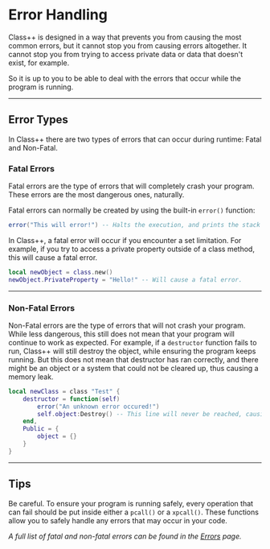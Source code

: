 # Error Handling

Class++ is designed in a way that prevents you from causing the most common errors, but it cannot stop you from causing errors altogether. It cannot stop you from trying to access private data or data that doesn't exist, for example.

So it is up to you to be able to deal with the errors that occur while the program is running.

----

## Error Types

In Class++ there are two types of errors that can occur during runtime: Fatal and Non-Fatal.

### Fatal Errors

Fatal errors are the type of errors that will completely crash your program. These errors are the most dangerous ones, naturally.

Fatal errors can normally be created by using the built-in `error()` function:

```lua
error("This will error!") -- Halts the execution, and prints the stack to the output.
```

In Class++, a fatal error will occur if you encounter a set limitation. For example, if you try to access a private property outside of a class method, this will cause a fatal error.

```lua
local newObject = class.new()
newObject.PrivateProperty = "Hello!" -- Will cause a fatal error.
```

----

### Non-Fatal Errors

Non-Fatal errors are the type of errors that will not crash your program. While less dangerous, this still does not mean that your program will continue to work as expected. For example, if a `destructor` function fails to run, Class++ will still destroy the object, while ensuring the program keeps running. But this does not mean that destructor has ran correctly, and there might be an object or a system that could not be cleared up, thus causing a memory leak.

```lua
local newClass = class "Test" {
    destructor = function(self)
        error("An unknown error occured!")
        self.object:Destroy() -- This line will never be reached, causing the object to never be destroyed!
    end,
    Public = {
        object = {}
    }
}
```

----

## Tips

Be careful. To ensure your program is running safely, every operation that can fail should be put inside either a `pcall()` or a `xpcall()`. These functions allow you to safely handle any errors that may occur in your code.

*A full list of fatal and non-fatal errors can be found in the [Errors](../../api-reference/errors.md) page.*